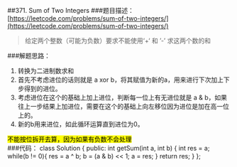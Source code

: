 ##371. Sum of Two Integers
###题目描述：[https://leetcode.com/problems/sum-of-two-integers/](https://leetcode.com/problems/sum-of-two-integers/)
> 给定两个整数（可能为负数）要求不能使用‘+‘ 和 ’-’ 求这两个数的和

###解题思路：
1. 转换为二进制数求和     
2. 首先不考虑进位的话则就是 a xor b，将其赋值为新的a，用来进行下次加上下步得到的进位。
3. 考虑进位在这个的基础上加上进位，判断每一位上有无进位就是 a & b，如果往上一步结果上加进位，需要在这个的基础上向左移位因为进位是加在高一位上的。
4. 新的b用来进位，如此循环运算直到进位为0。        

<mark>不能按位拆开去算，因为如果有负数不会处理</mark>     
###代码：
	class Solution {
	public:
	    int getSum(int a, int b) {
	        int res = a;
	        while(b != 0){
	            res = a ^ b;
	            b = (a & b) << 1;
	            a = res;
	        }
	        return res;
	    }
	};